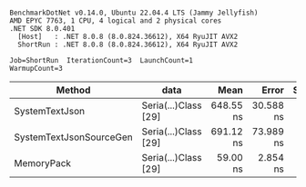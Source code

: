 ```

BenchmarkDotNet v0.14.0, Ubuntu 22.04.4 LTS (Jammy Jellyfish)
AMD EPYC 7763, 1 CPU, 4 logical and 2 physical cores
.NET SDK 8.0.401
  [Host]   : .NET 8.0.8 (8.0.824.36612), X64 RyuJIT AVX2
  ShortRun : .NET 8.0.8 (8.0.824.36612), X64 RyuJIT AVX2

Job=ShortRun  IterationCount=3  LaunchCount=1  
WarmupCount=3  

```
| Method                  | data                 | Mean      | Error     | StdDev   | Min       | Max       | Gen0   | Allocated |
|------------------------ |--------------------- |----------:|----------:|---------:|----------:|----------:|-------:|----------:|
| SystemTextJson          | Seria(...)Class [29] | 648.55 ns | 30.588 ns | 1.677 ns | 647.17 ns | 650.41 ns | 0.0038 |     392 B |
| SystemTextJsonSourceGen | Seria(...)Class [29] | 691.12 ns | 73.989 ns | 4.056 ns | 687.21 ns | 695.31 ns | 0.0048 |     464 B |
| MemoryPack              | Seria(...)Class [29] |  59.00 ns |  2.854 ns | 0.156 ns |  58.85 ns |  59.16 ns | 0.0014 |     120 B |
